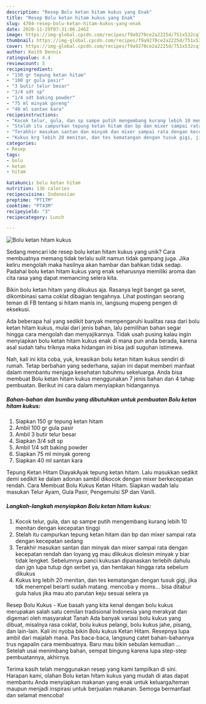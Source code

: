 ```yaml
---
description: "Resep Bolu ketan hitam kukus yang Enak"
title: "Resep Bolu ketan hitam kukus yang Enak"
slug: 4704-resep-bolu-ketan-hitam-kukus-yang-enak
date: 2020-11-29T07:31:06.246Z
image: https://img-global.cpcdn.com/recipes/f9a9270ce2a2225d/751x532cq70/bolu-ketan-hitam-kukus-foto-resep-utama.jpg
thumbnail: https://img-global.cpcdn.com/recipes/f9a9270ce2a2225d/751x532cq70/bolu-ketan-hitam-kukus-foto-resep-utama.jpg
cover: https://img-global.cpcdn.com/recipes/f9a9270ce2a2225d/751x532cq70/bolu-ketan-hitam-kukus-foto-resep-utama.jpg
author: Keith Dennis
ratingvalue: 4.4
reviewcount: 5
recipeingredient:
- "150 gr tepung ketan hitam"
- "100 gr gula pasir"
- "3 butir telur besar"
- "3/4 sdt sp"
- "1/4 sdt baking powder"
- "75 ml minyak goreng"
- "40 ml santan kara"
recipeinstructions:
- "Kocok telur, gula, dan sp sampe putih mengembang kurang lebih 10 menitan dengan kecepatan tinggi"
- "Stelah itu campurkan tepung ketan hitam dan bp dan mixer sampai rata dengan kecepatan sedang"
- "Terakhir masukan santan dan minyak dan mixer sampai rata dengan kecepatan rendah dan loyang yg mau dlikukus diolesin minyak y biar tidak lengket. Sebelumnya panci kukusan dipanaskan terlebih dahulu dan jgn lupa tutup dgn serbet ya, dan hentakan hingga rata sebelum dikukus"
- "Kukus krg lebih 20 menitan, dan tes kematangan dengan tusuk gigi, jika tdk menempel berarti sudah matang. mencoba y moms... bisa ditabur gula halus jika mau ato parutan keju sesuai selera ya"
categories:
- Resep
tags:
- bolu
- ketan
- hitam

katakunci: bolu ketan hitam 
nutrition: 136 calories
recipecuisine: Indonesian
preptime: "PT17M"
cooktime: "PT43M"
recipeyield: "3"
recipecategory: Lunch

---
```



![Bolu ketan hitam kukus](https://img-global.cpcdn.com/recipes/f9a9270ce2a2225d/751x532cq70/bolu-ketan-hitam-kukus-foto-resep-utama.jpg)

Sedang mencari ide resep bolu ketan hitam kukus yang unik? Cara membuatnya memang tidak terlalu sulit namun tidak gampang juga. Jika keliru mengolah maka hasilnya akan hambar dan bahkan tidak sedap. Padahal bolu ketan hitam kukus yang enak seharusnya memiliki aroma dan cita rasa yang dapat memancing selera kita.

Bikin bolu ketan hitam yang dikukus aja. Rasanya legit banget ga seret, dikombinasi sama coklat dibagian tengahnya. Lihat postingan seorang teman di FB tentang si hitam manis ini, langsung mupeng pengen di eksekusi.

Ada beberapa hal yang sedikit banyak mempengaruhi kualitas rasa dari bolu ketan hitam kukus, mulai dari jenis bahan, lalu pemilihan bahan segar hingga cara mengolah dan menyajikannya. Tidak usah pusing kalau ingin menyiapkan bolu ketan hitam kukus enak di mana pun anda berada, karena asal sudah tahu triknya maka hidangan ini bisa jadi suguhan istimewa.


Nah, kali ini kita coba, yuk, kreasikan bolu ketan hitam kukus sendiri di rumah. Tetap berbahan yang sederhana, sajian ini dapat memberi manfaat dalam membantu menjaga kesehatan tubuhmu sekeluarga. Anda bisa membuat Bolu ketan hitam kukus menggunakan 7 jenis bahan dan 4 tahap pembuatan. Berikut ini cara dalam menyiapkan hidangannya.

<!--inarticleads1-->

##### Bahan-bahan dan bumbu yang dibutuhkan untuk pembuatan Bolu ketan hitam kukus:

1. Siapkan 150 gr tepung ketan hitam
1. Ambil 100 gr gula pasir
1. Ambil 3 butir telur besar
1. Siapkan 3/4 sdt sp
1. Ambil 1/4 sdt baking powder
1. Siapkan 75 ml minyak goreng
1. Siapkan 40 ml santan kara


Tepung Ketan Hitam DiayakAyak tepung ketan hitam. Lalu masukkan sedikit demi sedikit ke dalam adonan sambil dikocok dengan mixer berkecepatan rendah. Cara Membuat Bolu Kukus Ketan Hitam. Siapkan wadah lalu masukan Telur Ayam, Gula Pasir, Pengemulsi SP dan Vanili. 

<!--inarticleads2-->

##### Langkah-langkah menyiapkan Bolu ketan hitam kukus:

1. Kocok telur, gula, dan sp sampe putih mengembang kurang lebih 10 menitan dengan kecepatan tinggi
1. Stelah itu campurkan tepung ketan hitam dan bp dan mixer sampai rata dengan kecepatan sedang
1. Terakhir masukan santan dan minyak dan mixer sampai rata dengan kecepatan rendah dan loyang yg mau dlikukus diolesin minyak y biar tidak lengket. Sebelumnya panci kukusan dipanaskan terlebih dahulu dan jgn lupa tutup dgn serbet ya, dan hentakan hingga rata sebelum dikukus
1. Kukus krg lebih 20 menitan, dan tes kematangan dengan tusuk gigi, jika tdk menempel berarti sudah matang. mencoba y moms... bisa ditabur gula halus jika mau ato parutan keju sesuai selera ya


Resep Bolu Kukus - Kue basah yang kita kenal dengan bolu kukus merupakan salah satu cemilan tradisional Indonesia yang merakyat dan digemari oleh masyarakat Tanah Ada banyak variasi bolu kukus yang dibuat, misalnya rasa coklat, bolu kukus pelangi, bolu kukus jahe, pisang, dan lain-lain. Kali ini nyoba bikin Bolu kukus Ketan Hitam. Resepnya lupa ambil dari majalah mana. Pas baca-baca, langsung catet bahan-bahannya trus ngapalin cara membuatnya. Baru mau bikin sebulan kemudian … Setelah usai menimbang bahan, sempat bingung karena lupa step-step pembuatannya, akhirnya. 

Terima kasih telah menggunakan resep yang kami tampilkan di sini. Harapan kami, olahan Bolu ketan hitam kukus yang mudah di atas dapat membantu Anda menyiapkan makanan yang enak untuk keluarga/teman maupun menjadi inspirasi untuk berjualan makanan. Semoga bermanfaat dan selamat mencoba!
